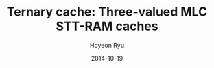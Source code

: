 ---
layout: publication_info  # FIXED! DO NOT CHANGE!
author: "Hoyeon Ryu"   # your name (do not specify the publication authors, please specify publication authors at "pub_authors")
title:  "Ternary cache: Three-valued MLC STT-RAM caches"  # publication title
date:   2014-10-19  # publication date (not the blog posting date...)

description: |  # provide a brief explanation of your work!
    TBD

params:
    pub_authors:  # publication authors
        - "/members/seokin_hong"
        - "Soontae Kim"
        - "Jongmin Lee"

    pub_venue: "2014 IEEE 32nd International Conference on Computer Design (ICCD)"  # full venue name (conference and journal name)

    pub_url: https://ieeexplore.ieee.org/abstract/document/6974666  # URL to get access to the publication (comment this line if you don't have publicaiton URL)
    pub_thumbnail: ""  # image of the thumbnail (comment this line if you don't have any thumbnail to reveal)

    pub_abstract: |  # abstract of your publication
       Spin-transfer torque random access memory (STT-RAM) has become a promising non-volatile memory technology for cache memories. Recently, 2-bit multi-level cell (MLC) STT-RAM has been proposed to enhance data density, but it suffers from low reliability of its read and write operations. In this paper, we propose a novel cache design called Ternary cache. In Ternary cache, a memory cell can store three values (i.e., 0,1,2) while MLC STT-RAM can store four values. In this way, Ternary cache achieves much higher read stability than MLC STT-RAM-based caches. To enhance writability, a write operation is performed with high current and terminated as soon as the data is written. Evaluation results show that Ternary cache achieves the data density benefit of MLC STT-RAM and the reliability benefit of SLC STT-RAM.

    pub_keywords:  # keywords of your publication
        - Resistance
        - Switches
        - Magnetic tunneling
        - Reliability
        - Error analysis
        - Magnetic domains
        - Monitoring

    # Publication Classes: choose one of the class specified below (see more details at "config.yaml")
    #   - ACC : Accelerator
    #   - MS  : Memory System
    #   - CA  : Computer Architecture
    #   - OS  : Operating Systems
    #   - NDP : Near Data Processing / Processing In Memory
    pub_class: "MS"  # choose any class of the publication
---